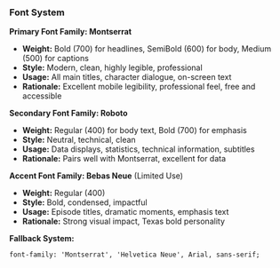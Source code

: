 ### Font System

**Primary Font Family: Montserrat**

- **Weight:** Bold (700) for headlines, SemiBold (600) for body, Medium (500) for captions
- **Style:** Modern, clean, highly legible, professional
- **Usage:** All main titles, character dialogue, on-screen text
- **Rationale:** Excellent mobile legibility, professional feel, free and accessible

**Secondary Font Family: Roboto**

- **Weight:** Regular (400) for body text, Bold (700) for emphasis
- **Style:** Neutral, technical, clean
- **Usage:** Data displays, statistics, technical information, subtitles
- **Rationale:** Pairs well with Montserrat, excellent for data

**Accent Font Family: Bebas Neue** (Limited Use)

- **Weight:** Regular (400)
- **Style:** Bold, condensed, impactful
- **Usage:** Episode titles, dramatic moments, emphasis text
- **Rationale:** Strong visual impact, Texas bold personality

**Fallback System:**

```
font-family: 'Montserrat', 'Helvetica Neue', Arial, sans-serif;
```
